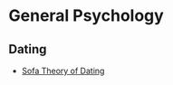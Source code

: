 # General Psychology 

## Dating

- [Sofa Theory of Dating](https://www.psychologytoday.com/us/blog/understanding-narcissism/202302/the-sofa-theory-of-dating)
